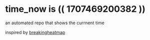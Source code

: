 # time_now is (( 1707469200382 ))

an automated repo that shows the currnent time

inspired by [breakingheatmap](https://github.com/breakingheatmap/breakingheatmap)
